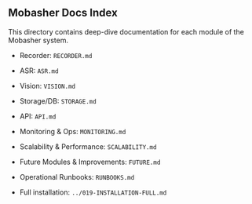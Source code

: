 ## Mobasher Docs Index

This directory contains deep-dive documentation for each module of the Mobasher system.

- Recorder: `RECORDER.md`
- ASR: `ASR.md`
- Vision: `VISION.md`
- Storage/DB: `STORAGE.md`
- API: `API.md`
- Monitoring & Ops: `MONITORING.md`
- Scalability & Performance: `SCALABILITY.md`
- Future Modules & Improvements: `FUTURE.md`
- Operational Runbooks: `RUNBOOKS.md`

- Full installation: `../019-INSTALLATION-FULL.md`


